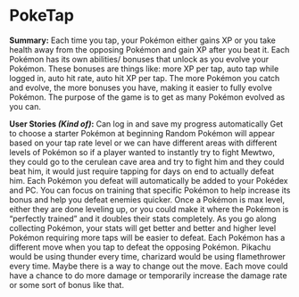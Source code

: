 # **PokeTap**

**Summary:** Each time you tap, your Pokémon either gains XP or you take health away from the opposing Pokémon and gain XP after you beat it. Each Pokémon has its own abilities/ bonuses that unlock as you evolve your Pokémon. These bonuses are things like: more XP per tap, auto tap while logged in, auto hit rate, auto hit XP per tap. The more Pokémon you catch and evolve, the more bonuses you have, making it easier to fully evolve Pokémon. The purpose of the game is to get as many Pokémon evolved as you can. 

**User Stories _(Kind of)_:** 
Can log in and save my progress automatically
Get to choose a starter Pokémon at beginning 
Random Pokémon will appear based on your tap rate level or we can have different areas with different levels of Pokémon so if a player wanted to instantly try to fight Mewtwo, they could go to the cerulean cave area and try to fight him and they could beat him, it would just require tapping for days on end to actually defeat him. 
Each Pokémon you defeat will automatically be added to your Pokédex and PC. You can focus on training that specific Pokémon to help increase its bonus and help you defeat enemies quicker. 
Once a Pokémon is max level, either they are done leveling up, or you could make it where the Pokémon is “perfectly trained” and it doubles their stats completely. 
As you go along collecting Pokémon, your stats will get better and better and higher level Pokémon requiring more taps will be easier to defeat. 
Each Pokémon has a different move when you tap to defeat the opposing Pokémon. Pikachu would be using thunder every time, charizard would be using flamethrower every time. Maybe there is a way to change out the move. Each move could have a chance to do more damage or temporarily increase the damage rate or some sort of bonus like that. 
